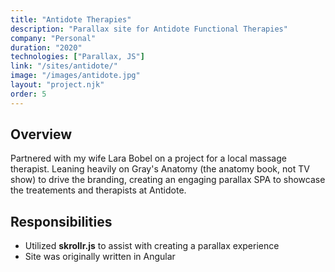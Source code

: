```yaml
---
title: "Antidote Therapies"
description: "Parallax site for Antidote Functional Therapies"
company: "Personal"
duration: "2020"
technologies: ["Parallax, JS"]
link: "/sites/antidote/"
image: "/images/antidote.jpg"
layout: "project.njk"
order: 5
---
```


## Overview
Partnered with my wife Lara Bobel on a project for a local massage therapist. Leaning heavily on Gray's Anatomy (the anatomy book, not TV show) to drive the branding, creating an engaging parallax SPA to showcase the treatements and therapists at Antidote. 

## Responsibilities
- Utilized **skrollr.js** to assist with creating a parallax experience 
- Site was originally written in Angular
